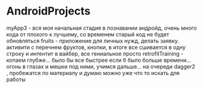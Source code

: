 # AndroidProjects
myApp3 - вся моя начальная стадия в познавании андройд, очень много кода от плохого к лучшему, со временем старый код не будет обновляться
fruits - приложение для личных нужд, делать заявку. активити с перечнем фруктов, кнопки, в итоге все сшивается в одну строку и интентит в вайбер, все гениальное просто
retrofitTraining - копаем глубже... было бы все быстрее если б было больше времени... огонь в глазах и мешки под ними, учимся дальше... на очереди dagger2 , пробежатся по материалу и думаю можно уже что то искать для работы
